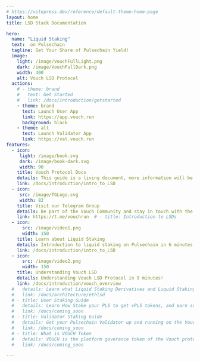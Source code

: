 ```yaml
---
# https://vitepress.dev/reference/default-theme-home-page
layout: home
title: LSD Stack Documentation

hero:
  name: "Liquid Staking" 
  text:  on Pulsechain
  tagline: Get Your Share of Pulsechain Yield!
  image:
    light: /image/VouchFullLight.png
    dark: /image/VouchFullDark.png
    width: 400
    alt: Vouch LSD Protocol
  actions:
    # - theme: brand
    #   text: Get Started
    #   link: /docs/introduction/getstarted
    - theme: brand
      text: Launch User App
      link: https://app.vouch.run
      background: black
    - theme: alt
      text: Launch Validator App
      link: https://val.vouch.run
features:
  - icon:
     light: /image/book.svg
     dark: /image/book-dark.svg
     width: 90
    title: Vouch Protocol Docs
    details: This guide is a living document, more information will be added regularly.
    link: /docs/introduction/intro_to_LSD
  - icon:
     src: /image/TGLogo.svg
     width: 82
    title: Visit our Telegram Group
    details: Be part of the Vouch Community and stay in touch with the latest news and updates.
    link: https://t.me/vouchrun  # - title: Introduction to LSDs
  - icon:
      src: /image/video1.png
      width: 150
    title: Learn about Liquid Staking
    details: Introduction to liquid staking on Pulsechain in 6 minutes!
    link: /docs/introduction/intro_to_LSD
  - icon:
      src: /image/video2.png
      width: 150
    title: Understanding Vouch LSD
    details: Understanding Vouch LSD Protocol in 9 minutes! 
    link: /docs/introduction/vouch_overview
  #   details: Learn what Liquid Staking Derivatives and Liquid Staking Tokens are.
  #   link: /docs/architecture/ethlsd
  # - title: User Staking Guide
  #   details: Learn How Stake your PLS to get vPLS tokens, and earn some Pulsechain Yield.
  #   link: /docs/coming_soon
  # - title: Validator Staking Guide
  #   details: Get your Pulsechain Validator up and running on the Vouch Protocol.
  #   link: /docs/coming_soon
  # - title: What is VOUCH Token 
  #   details: VOUCH is the platform goverance token of the Vouch protocol.  
  #   link: /docs/coming_soon

---
```



